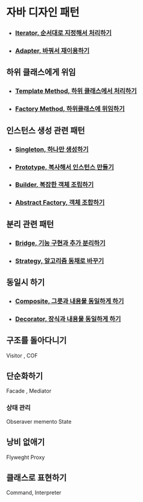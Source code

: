 # 자바 디자인 패턴

- ### [Iterator, 순서대로 지정해서 처리하기](https://github.com/banziha104/GOF_Design_Pattern/blob/master/markdown/01_Iterator.md)

- ### [Adapter, 바꿔서 재이용하기](https://github.com/banziha104/GOF_Design_Pattern/blob/master/markdown/02_Adapter.md)


## 하위 클래스에게 위임 

- ### [Template Method, 하위 클래스에서 처리하기](https://github.com/banziha104/GOF_Design_Pattern/blob/master/markdown/03_Template_Method.md)

- ### [Factory Method, 하위클래스에 위임하기](https://github.com/banziha104/GOF_Design_Pattern/blob/master/markdown/04_Factory_Method.md)


## 인스턴스 생성 관련 패턴 

- ### [Singleton, 하나만 생성하기](https://github.com/banziha104/GOF_Design_Pattern/blob/master/markdown/05_Singleton.md)

- ### [Prototype, 복사해서 인스턴스 만들기](https://github.com/banziha104/GOF_Design_Pattern/blob/master/markdown/06_Prototype.md)

- ### [Builder, 복잡한 객체 조립하기](https://github.com/banziha104/GOF_Design_Pattern/blob/master/markdown/07_Builder.md)

- ### [Abstract Factory, 객체 조합하기](https://github.com/banziha104/GOF_Design_Pattern/blob/master/markdown/08_Abstract_Factory.md)


## 분리 관련 패턴 

- ### [Bridge, 기능 구현과 추가 분리하기](https://github.com/banziha104/GOF_Design_Pattern/blob/master/markdown/09_Bridge.md)

- ### [Strategy, 알고리즘 동채로 바꾸기](https://github.com/banziha104/GOF_Design_Pattern/blob/master/markdown/10_Strategy.md)

## 동일시 하기

- ### [Composite, 그릇과 내용물 동일하게 하기](https://github.com/banziha104/GOF_Design_Pattern/blob/master/markdown/11_Composite.md)

- ### [Decorator, 장식과 내용물 동일하게 하기](https://github.com/banziha104/GOF_Design_Pattern/blob/master/markdown/12_Decorator.md)


## 구조를 돌아다니기 

Visitor , COF 

## 단순화하기

Facade , Mediator 
### 상태 관리

Obseraver
memento
State

## 낭비 없애기 
Flyweght
Proxy

## 클래스로 표현하기

Command, Interpreter


